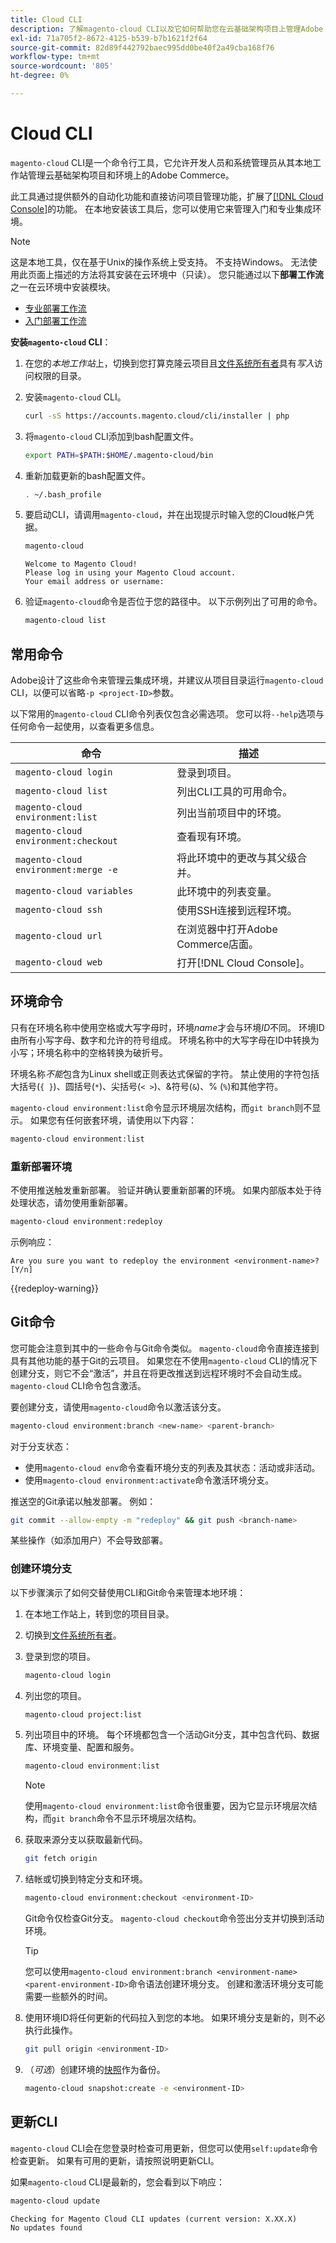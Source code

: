 ```yaml
---
title: Cloud CLI
description: 了解magento-cloud CLI以及它如何帮助您在云基础架构项目上管理Adobe Commerce的本地开发环境。
exl-id: 71a705f2-8672-4125-b539-b7b1621f2f64
source-git-commit: 82d89f442792baec995dd0be40f2a49cba168f76
workflow-type: tm+mt
source-wordcount: '805'
ht-degree: 0%

---
```


# Cloud CLI

`magento-cloud` CLI是一个命令行工具，它允许开发人员和系统管理员从其本地工作站管理云基础架构项目和环境上的Adobe Commerce。

此工具通过提供额外的自动化功能和直接访问项目管理功能，扩展了[[!DNL Cloud Console]](../../get-started/cloud-console.md)的功能。 在本地安装该工具后，您可以使用它来管理入门和专业集成环境。

>[!NOTE]
>
>这是本地工具，仅在基于Unix的操作系统上受支持。 不支持Windows。 无法使用此页面上描述的方法将其安装在云环境中（只读）。 您只能通过以下&#x200B;**部署工作流**&#x200B;之一在云环境中安装模块。
>
>- [专业部署工作流](https://experienceleague.adobe.com/en/docs/commerce-on-cloud/user-guide/architecture/pro-develop-deploy-workflow#deployment-workflow)
>- [入门部署工作流](https://experienceleague.adobe.com/en/docs/commerce-on-cloud/user-guide/architecture/starter-develop-deploy-workflow)

**安装`magento-cloud` CLI**：

1. 在您的&#x200B;_本地工作站_&#x200B;上，切换到您打算克隆云项目且[文件系统所有者](https://experienceleague.adobe.com/docs/commerce-operations/installation-guide/prerequisites/file-system/configure-permissions.html)具有&#x200B;_写入_&#x200B;访问权限的目录。

1. 安装`magento-cloud` CLI。

   ```bash
   curl -sS https://accounts.magento.cloud/cli/installer | php
   ```

1. 将`magento-cloud` CLI添加到bash配置文件。

   ```bash
   export PATH=$PATH:$HOME/.magento-cloud/bin
   ```

1. 重新加载更新的bash配置文件。

   ```bash
   . ~/.bash_profile
   ```

1. 要启动CLI，请调用`magento-cloud`，并在出现提示时输入您的Cloud帐户凭据。

   ```bash
   magento-cloud
   ```

   ```
   Welcome to Magento Cloud!
   Please log in using your Magento Cloud account.
   Your email address or username:
   ```

1. 验证`magento-cloud`命令是否位于您的路径中。 以下示例列出了可用的命令。

   ```bash
   magento-cloud list
   ```

## 常用命令

Adobe设计了这些命令来管理云集成环境，并建议从项目目录运行`magento-cloud` CLI，以便可以省略`-p <project-ID>`参数。

以下常用的`magento-cloud` CLI命令列表仅包含必需选项。 您可以将`--help`选项与任何命令一起使用，以查看更多信息。

| 命令 | 描述 |
| ------------------------------------ | -------------------------------------------------- |
| `magento-cloud login` | 登录到项目。 |
| `magento-cloud list` | 列出CLI工具的可用命令。 |
| `magento-cloud environment:list` | 列出当前项目中的环境。 |
| `magento-cloud environment:checkout` | 查看现有环境。 |
| `magento-cloud environment:merge -e` | 将此环境中的更改与其父级合并。 |
| `magento-cloud variables` | 此环境中的列表变量。 |
| `magento-cloud ssh` | 使用SSH连接到远程环境。 |
| `magento-cloud url` | 在浏览器中打开Adobe Commerce店面。 |
| `magento-cloud web` | 打开[!DNL Cloud Console]。 |

## 环境命令

只有在环境名称中使用空格或大写字母时，环境&#x200B;_name_&#x200B;才会与环境&#x200B;_ID_&#x200B;不同。 环境ID由所有小写字母、数字和允许的符号组成。 环境名称中的大写字母在ID中转换为小写；环境名称中的空格转换为破折号。

环境名称&#x200B;_不能_&#x200B;包含为Linux shell或正则表达式保留的字符。 禁止使用的字符包括大括号(`{ }`)、圆括号(`*`)、尖括号(`< >`)、&amp;符号(`&`)、% (`%`)和其他字符。

`magento-cloud environment:list`命令显示环境层次结构，而`git branch`则不显示。 如果您有任何嵌套环境，请使用以下内容：

```bash
magento-cloud environment:list
```

### 重新部署环境

不使用推送触发重新部署。 验证并确认要重新部署的环境。 如果内部版本处于待处理状态，请勿使用重新部署。

```bash
magento-cloud environment:redeploy
```

示例响应：

```
Are you sure you want to redeploy the environment <environment-name>? [Y/n]
```

{{redeploy-warning}}

## Git命令

您可能会注意到其中的一些命令与Git命令类似。 `magento-cloud`命令直接连接到具有其他功能的基于Git的云项目。 如果您在不使用`magento-cloud` CLI的情况下创建分支，则它不会“激活”，并且在将更改推送到远程环境时不会自动生成。 `magento-cloud` CLI命令包含激活。

要创建分支，请使用`magento-cloud`命令以激活该分支。

```bash
magento-cloud environment:branch <new-name> <parent-branch>
```

对于分支状态：

- 使用`magento-cloud env`命令查看环境分支的列表及其状态：活动或非活动。
- 使用`magento-cloud environment:activate`命令激活环境分支。

推送空的Git承诺以触发部署。 例如：

```bash
git commit --allow-empty -m "redeploy" && git push <branch-name>
```

某些操作（如添加用户）不会导致部署。

### 创建环境分支

以下步骤演示了如何交替使用CLI和Git命令来管理本地环境：

1. 在本地工作站上，转到您的项目目录。

1. 切换到[文件系统所有者](https://experienceleague.adobe.com/docs/commerce-operations/installation-guide/prerequisites/file-system/configure-permissions.html)。

1. 登录到您的项目。

   ```bash
   magento-cloud login
   ```

1. 列出您的项目。

   ```bash
   magento-cloud project:list
   ```

1. 列出项目中的环境。 每个环境都包含一个活动Git分支，其中包含代码、数据库、环境变量、配置和服务。

   ```bash
   magento-cloud environment:list
   ```

   >[!NOTE]
   >
   >使用`magento-cloud environment:list`命令很重要，因为它显示环境层次结构，而`git branch`命令不显示环境层次结构。

1. 获取来源分支以获取最新代码。

   ```bash
   git fetch origin
   ```

1. 结帐或切换到特定分支和环境。

   ```bash
   magento-cloud environment:checkout <environment-ID>
   ```

   Git命令仅检查Git分支。 `magento-cloud checkout`命令签出分支并切换到活动环境。

   >[!TIP]
   >
   >您可以使用`magento-cloud environment:branch <environment-name> <parent-environment-ID>`命令语法创建环境分支。 创建和激活环境分支可能需要一些额外的时间。

1. 使用环境ID将任何更新的代码拉入到您的本地。 如果环境分支是新的，则不必执行此操作。

   ```bash
   git pull origin <environment-ID>
   ```

1. （_可选_）创建环境的[快照](../storage/snapshots.md)作为备份。

   ```bash
   magento-cloud snapshot:create -e <environment-ID>
   ```

## 更新CLI

`magento-cloud` CLI会在您登录时检查可用更新，但您可以使用`self:update`命令检查更新。 如果有可用的更新，请按照说明更新CLI。

如果`magento-cloud` CLI是最新的，您会看到以下响应：

```bash
magento-cloud update
```

```
Checking for Magento Cloud CLI updates (current version: X.XX.X)
No updates found
```
